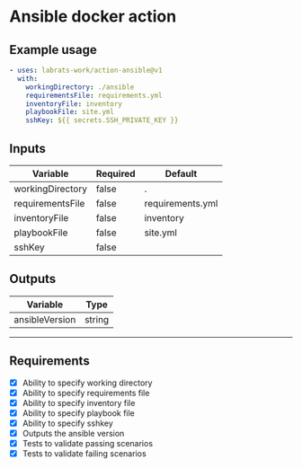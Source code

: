 # Ansible docker action

## Example usage

``` yml
- uses: labrats-work/action-ansible@v1
  with:
    workingDirectory: ./ansible
    requirementsFile: requirements.yml
    inventoryFile: inventory
    playbookFile: site.yml
    sshKey: ${{ secrets.SSH_PRIVATE_KEY }}
```

## Inputs

|Variable|Required|Default|
|---|---|---|
|workingDirectory|false|.|
|requirementsFile|false|requirements.yml|
|inventoryFile|false|inventory|
|playbookFile|false|site.yml|
|sshKey|false|   |

## Outputs

|Variable|Type|
|---|---|
|ansibleVersion|string|
---

## Requirements

- [x] Ability to specify working directory
- [x] Ability to specify requirements file
- [x] Ability to specify inventory file
- [x] Ability to specify playbook file
- [x] Ability to specify sshkey
- [x] Outputs the ansible version
- [x] Tests to validate passing scenarios
- [x] Tests to validate failing scenarios
